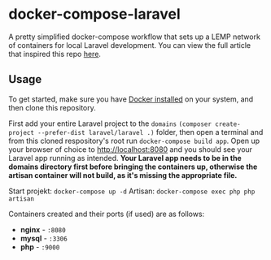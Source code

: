 # docker-compose-laravel
A pretty simplified docker-compose workflow that sets up a LEMP network of containers for local Laravel development. You can view the full article that inspired this repo [here](https://medium.com/@aschmelyun).


## Usage

To get started, make sure you have [Docker installed](https://docs.docker.com/docker-for-mac/install/) on your system, and then clone this repository.

First add your entire Laravel project to the `domains` `(composer create-project --prefer-dist laravel/laravel .)` folder, then open a terminal and from this cloned respository's root run `docker-compose build app`. Open up your browser of choice to [http://localhost:8080](http://localhost:8080) and you should see your Laravel app running as intended. **Your Laravel app needs to be in the domains directory first before bringing the containers up, otherwise the artisan container will not build, as it's missing the appropriate file.**

Start projekt: `docker-compose up -d`
Artisan: `docker-compose exec php php artisan`

Containers created and their ports (if used) are as follows:

- **nginx** - `:8080`
- **mysql** - `:3306`
- **php** - `:9000`
